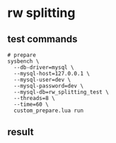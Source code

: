 # rw splitting 
## test commands
```
# prepare
sysbench \
  --db-driver=mysql \
  --mysql-host=127.0.0.1 \
  --mysql-user=dev \
  --mysql-password=dev \
  --mysql-db=rw_splitting_test \
  --threads=8 \
  --time=60 \
  custom_prepare.lua run
```

## result
